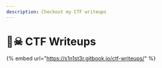 ```yaml
---
description: Checkout my CTF writeups
---
```


# 🏴☠ CTF Writeups

{% embed url="https://s1n1st3r.gitbook.io/ctf-writeups/" %}
